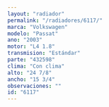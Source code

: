```yaml
---
layout: "radiador"
permalink: "/radiadores/6117/"
marca: "Volkswagen"
modelo: "Passat"
ano: "2003"
motor: "L4 1.8"
transmision: "Estándar"
parte: "432598"
clima: "Con clima"
alto: "24 7/8"
ancho: "15 3/4"
observaciones: ""
id: "6117"
---
```


